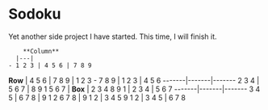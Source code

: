 # Sodoku

Yet another side project I have started. This time, I will finish it.


        **Column**
      |---|    
    - 1 2 3 | 4 5 6 | 7 8 9
**Row** | 4 5 6 | 7 8 9 | 1 2 3
    - 7 8 9 | 1 2 3 | 4 5 6
     -------|-------|-------
      2 3 4 | 5 6 7 | 8 9 1
      5 6 7 | **Box** | 2 3 4
      8 9 1 | 2 3 4 | 5 6 7
     -------|-------|-------
      3 4 5 | 6 7 8 | 9 1 2
      6 7 8 | 9 1 2 | 3 4 5
      9 1 2 | 3 4 5 | 6 7 8